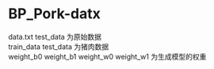 # BP_Pork-datx
data.txt   test_data 为原始数据  
train_data test_data 为猪肉数据  
weight_b0 weight_b1  weight_w0 weight_w1 为生成模型的权重  

